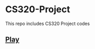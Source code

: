 # CS320-Project
This repo includes CS320 Project codes
## [Play](https://huseyingokay.github.io/GeoTown/)